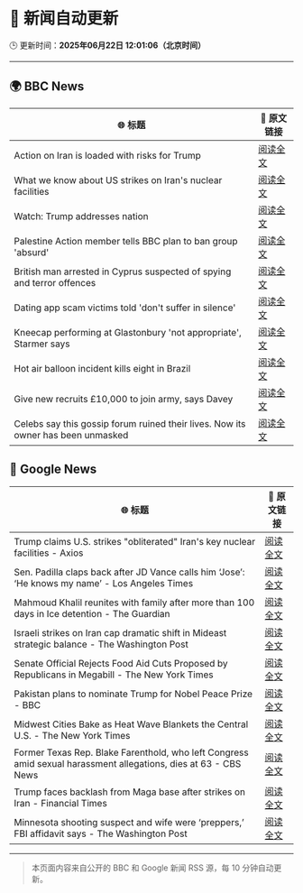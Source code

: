# 🧠 新闻自动更新

🕒 更新时间：**2025年06月22日 12:01:06（北京时间）**

---

## 🌍 BBC News

| 🌐 标题 | 🔗 原文链接 |
|--------|-------------|
| Action on Iran is loaded with risks for Trump | [阅读全文](https://www.bbc.com/news/articles/cvg86pd63j8o) |
| What we know about US strikes on Iran's nuclear facilities | [阅读全文](https://www.bbc.com/news/articles/cvg9r4q99g4o) |
| Watch: Trump addresses nation | [阅读全文](https://www.bbc.com/news/videos/c93k8nvdnqpo) |
| Palestine Action member tells BBC plan to ban group 'absurd' | [阅读全文](https://www.bbc.com/news/articles/cq6m24v7910o) |
| British man arrested in Cyprus suspected of spying and terror offences | [阅读全文](https://www.bbc.com/news/articles/c628jy5rg78o) |
| Dating app scam victims told 'don't suffer in silence' | [阅读全文](https://www.bbc.com/news/articles/cyvjy0871dqo) |
| Kneecap performing at Glastonbury 'not appropriate', Starmer says | [阅读全文](https://www.bbc.com/news/articles/cg5z26dpgd7o) |
| Hot air balloon incident kills eight in Brazil | [阅读全文](https://www.bbc.com/news/articles/c17w04wxwpxo) |
| Give new recruits £10,000 to join army, says Davey | [阅读全文](https://www.bbc.com/news/articles/c70x451xpx5o) |
| Celebs say this gossip forum ruined their lives. Now its owner has been unmasked | [阅读全文](https://www.bbc.com/news/articles/c5y7j512ln7o) |

## 📰 Google News

| 🌐 标题 | 🔗 原文链接 |
|--------|-------------|
| Trump claims U.S. strikes "obliterated" Iran's key nuclear facilities - Axios | [阅读全文](https://news.google.com/rss/articles/CBMid0FVX3lxTE1QM0Q0VE1KaF9uTEl0eU9RQjV6R0gzWVdRaGs5ZjlPN0VVRHd1c0ViZjdGZ2FNWHRLUW9GaHhhZjJ3NUNXdUREejdlNHVRUWZCX1hvQjBBaHpubTRMYlRmN0s3c0dvTTFJZVFBWXdiQXgzamNLS0Jn?oc=5) |
| Sen. Padilla claps back after JD Vance calls him ‘Jose’: ‘He knows my name’ - Los Angeles Times | [阅读全文](https://news.google.com/rss/articles/CBMiuwFBVV95cUxQNVhXek55MVRueWRWRG04UXB1OFlpdXZJbk50Y0NCSXd5SGlnQ0RYZmxyY1NlczZPOHN1d184TFhTV0dUSVZJTFp1RDJjcVRkUVF0d3hvemYzLUZUVEpxUlhfYnVxLVh3Qi1jWnQzcmJzUlZXTEE0REJlS3ZnTHNVV2ZfQU53bnJVcXdxemdLUXRzUnozM1dVUTBUVkZKTFFSNVFvMHhLM3ZFSXhTVnJLQ0pQcjhyYTR1RzVN?oc=5) |
| Mahmoud Khalil reunites with family after more than 100 days in Ice detention - The Guardian | [阅读全文](https://news.google.com/rss/articles/CBMihAFBVV95cUxOcVM2aklpbmxxbWhieS1DWmVGRHNLT0NHaENxTlhIZnhjdFNVbUNhU1FGOXlZYllqcVNfalpyVnhJdzJ1VmZyWTFPcXNtVGY5ekdBQ1NwZlFPMlNlbDEwZzZBaE5vc1lFcXVQWm8zZnpWc0FsT1lkTWdobDlvdm1SMjljYVA?oc=5) |
| Israeli strikes on Iran cap dramatic shift in Mideast strategic balance - The Washington Post | [阅读全文](https://news.google.com/rss/articles/CBMilAFBVV95cUxPejZmYk93U0x0QjZUdFVPUGYzZWtNd0pJNE13RWtDcndzTUVBSFd1ZnNIUnlCclFnb0RjYzJoSUhuQXcycFZ2Mm5KV1UyTnZUN3VSbDYyYW9yQ2NlclFKRUZENnhvcVV5NVlOWDJISjc5cHp6WG1fYk54VmNKTnczaHppQmdtZmhoMWR0dWFDaDRVYUE2?oc=5) |
| Senate Official Rejects Food Aid Cuts Proposed by Republicans in Megabill - The New York Times | [阅读全文](https://news.google.com/rss/articles/CBMigAFBVV95cUxOSWdHeFZxcEFBNl9CVTBvQ0xfTmFHc2RxbGZjUE90a2RYOVgxZFl6aERNOWJrUTZEUzZaVlFZYTJiakMwWlkxN01TN1liQUdBQ2xHTVN5MVczbVc5T3phbVFJejdVRHJscXk3aFZlRHRRT1VKV3J4V3dVZUlQYUpVQQ?oc=5) |
| Pakistan plans to nominate Trump for Nobel Peace Prize - BBC | [阅读全文](https://news.google.com/rss/articles/CBMiWkFVX3lxTE13RWRlLWRfd1lwYUNtV1h5dUFja0owSTQwZXJHVVRjSEFuaWQySmZGTV9oYmpvQXB4VWptZDZ1SFVKLXQ5TjlydFE1RGFDNU1QRTg2Mndpbk5IQdIBX0FVX3lxTFA2X3Nlck5jUXJlVlpCQTBFR2xuTkNHMkFMNXV3QmRhaUM3UkhrZzE1a1BhTk5BV1M5LWVLeGRodE4waGdmZjhZbjV0d2RobTd0WVl6WGpHQU53QWVSWkNZ?oc=5) |
| Midwest Cities Bake as Heat Wave Blankets the Central U.S. - The New York Times | [阅读全文](https://news.google.com/rss/articles/CBMie0FVX3lxTE9kcENNRHpacXhoc1F1dkowNHB6Yjdqc09lSVZ4VGtnaFF0QVZHNC05U3hWa2swc1M2ZlNLVXc2NnM4UG1qb0lIaElGajZoMEYxR3lqelZrNUFoU1B1bzJ3NUxIYUxEcmlSeEMyR3V0bW1Bajgwak95anA1VQ?oc=5) |
| Former Texas Rep. Blake Farenthold, who left Congress amid sexual harassment allegations, dies at 63 - CBS News | [阅读全文](https://news.google.com/rss/articles/CBMid0FVX3lxTFBRaS1zQ2pqN00tTFd3eWw3RWZ1c1VXb19rMUlkMnR3YWlkS3hqaW1mLWY0UkZPLVpnZUNpeDlZVlBxbWFOcWxJdkgzWkJvVF84UEpaaklMU0ZOWnhYMHlNRTEyd3VjekE4YUhZV0FleGREX0dxb3ZF0gF8QVVfeXFMUGE3QzZzVkcxc1NpOHNwUHRiR1hfUXNodUhEMVk3enEwVERoZkwxakpzWEtCTURicXlLaUttYkJnRVduNGRRbldzZnVUSUVYdW1HRVZSX3gzVHRQQXA2YWZWZUVNbGxjODQxRWhnRVE0RExqWGhLUGFneHNnbw?oc=5) |
| Trump faces backlash from Maga base after strikes on Iran - Financial Times | [阅读全文](https://news.google.com/rss/articles/CBMicEFVX3lxTE9YNkxaWnRQV1Y3d2pvR01SX3dGbzEwWVI5UXRtSFhyYmdTY2FYcHlMX2d2VWhsQmNGRTY3M1dXWnpFN1FJOWhuNnNoSGQzTU5LVldTUy03UVh4blN3aWR6dUNFLTQtd1l0OHhGeEtOZ3E?oc=5) |
| Minnesota shooting suspect and wife were ‘preppers,’ FBI affidavit says - The Washington Post | [阅读全文](https://news.google.com/rss/articles/CBMimAFBVV95cUxQMFAyZTFWRG9ZMXNvM1VoZE5abXJMYzZBcWJXVHQtQWtjNVlvc3o2aXlwd2pkMUsycVZCZEJURjZ2WF9JdTkyZHJFNmdGY3Ztal9fV2tJS2ZoX2QwR1Q2QXRBUGdmV2JYMzVCWkNDTWVaT3ZHa3puVjVQdTBTQnJkSmxQVWFYeFlDQ0Z0eWV0QXJEN0lNdHE2cA?oc=5) |

---
> 本页面内容来自公开的 BBC 和 Google 新闻 RSS 源，每 10 分钟自动更新。